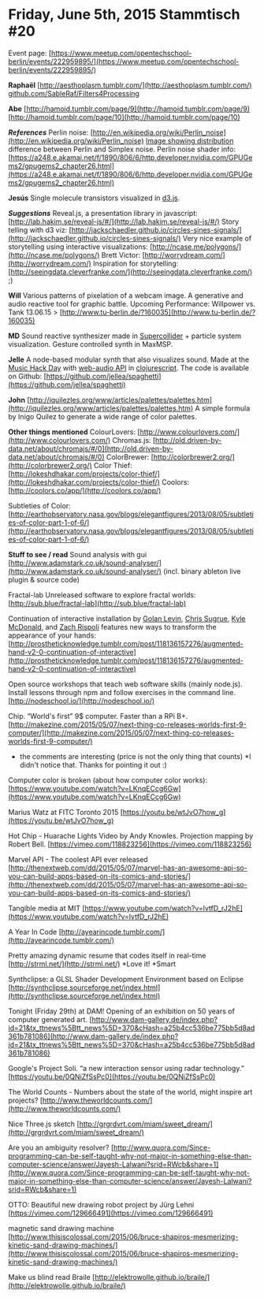 # **Friday, June 5th, 2015 Stammtisch #20**

Event page:
[https://www.meetup.com/opentechschool-berlin/events/222959895/](https://www.meetup.com/opentechschool-berlin/events/222959895/)

**Raphaël**
[http://aesthoplasm.tumblr.com/](http://aesthoplasm.tumblr.com/)
[github.com/SableRaf/Filters4Processing](https://github.com/SableRaf/Filters4Processing)

**Abe**
[http://hamoid.tumblr.com/page/9](http://hamoid.tumblr.com/page/9)
[http://hamoid.tumblr.com/page/10](http://hamoid.tumblr.com/page/10)

***References***
Perlin noise: [http://en.wikipedia.org/wiki/Perlin_noise](http://en.wikipedia.org/wiki/Perlin_noise)
[Image showing distribution](http://ronvalstar.nl/simplex-noise-in-as3/)  difference between Perlin and Simplex noise.
Perlin noise shader info: [https://a248.e.akamai.net/f/1890/806/6/http.developer.nvidia.com/GPUGems2/gpugems2_chapter26.html](https://a248.e.akamai.net/f/1890/806/6/http.developer.nvidia.com/GPUGems2/gpugems2_chapter26.html)

**Jesús**
Single molecule transistors visualized in [d3.js](http://d3js.org/).

***Suggestions***
Reveal.js, a presentation library in javascript: [http://lab.hakim.se/reveal-js/#/](http://lab.hakim.se/reveal-js/#/)
Story telling with d3 viz: [http://jackschaedler.github.io/circles-sines-signals/](http://jackschaedler.github.io/circles-sines-signals/)
Very nice example of storytelling using interactive visualizations: [http://ncase.me/polygons/](http://ncase.me/polygons/)
Brett Victor: [http://worrydream.com/](http://worrydream.com/)
Inspiration for storytelling: [http://seeingdata.cleverfranke.com/](http://seeingdata.cleverfranke.com/) ;) 

**Will**
Various patterns of pixelation of a webcam image.
A generative and audio reactive tool for graphic battle.
Upcoming Performance: Willpower vs. Tank
13.06.15 > [http://www.tu-berlin.de/?160035](http://www.tu-berlin.de/?160035) 

**MD**
Sound reactive synthesizer made in [Supercollider](http://supercollider.github.io/) + particle system visualization.
Gesture controlled synth in MaxMSP.

**Jelle**
A node-based modular synth that also visualizes sound. Made at the [Music Hack Day](http://new.musichackday.org/) with [web-audio API](https://developer.mozilla.org/en-US/docs/Web/API/Web_Audio_API) in [clojurescript](https://github.com/clojure/clojurescript). The code is available on Github: [https://github.com/jellea/spaghetti](https://github.com/jellea/spaghetti)

**John**
[http://iquilezles.org/www/articles/palettes/palettes.htm](http://iquilezles.org/www/articles/palettes/palettes.htm)
A simple formula by Inigo Quilez to generate a wide range of color palettes.

**Other things mentioned**
ColourLovers: [http://www.colourlovers.com/](http://www.colourlovers.com/)
Chromas.js: [http://old.driven-by-data.net/about/chromajs/#/0](http://old.driven-by-data.net/about/chromajs/#/0)
ColorBrewer: [http://colorbrewer2.org/](http://colorbrewer2.org/)
Color Thief: [http://lokeshdhakar.com/projects/color-thief/](http://lokeshdhakar.com/projects/color-thief/)
Coolors: [http://coolors.co/app/](http://coolors.co/app/)

Subtleties of Color: [http://earthobservatory.nasa.gov/blogs/elegantfigures/2013/08/05/subtleties-of-color-part-1-of-6/](http://earthobservatory.nasa.gov/blogs/elegantfigures/2013/08/05/subtleties-of-color-part-1-of-6/)


**Stuff to see / read**
Sound analysis with gui [http://www.adamstark.co.uk/sound-analyser/](http://www.adamstark.co.uk/sound-analyser/) (incl. binary ableton live plugin & source code)

Fractal-lab
Unreleased software to explore fractal worlds: [http://sub.blue/fractal-lab](http://sub.blue/fractal-lab)

Continuation of interactive installation by [Golan Levin](http://flong.com/), [Chris Sugrue](http://csugrue.com/), [Kyle McDonald](http://kylemcdonald.net/), and [Zach Rispoli](http://www.begolag.com/) features new ways to transform the appearance of your hands:
[http://prostheticknowledge.tumblr.com/post/118136157276/augmented-hand-v2-0-continuation-of-interactive](http://prostheticknowledge.tumblr.com/post/118136157276/augmented-hand-v2-0-continuation-of-interactive)

Open source workshops that teach web software skills (mainly node.js). 
Install lessons through npm and follow exercises in the command line.
[http://nodeschool.io/](http://nodeschool.io/)

Chip. “World's first” 9$ computer. Faster than a RPi B+.
[http://makezine.com/2015/05/07/next-thing-co-releases-worlds-first-9-computer/](http://makezine.com/2015/05/07/next-thing-co-releases-worlds-first-9-computer/)
* the comments are interesting (price is not the only thing that counts)
*I didn't notice that. Thanks for pointing it out :)

Computer color is broken (about how computer color works):
[https://www.youtube.com/watch?v=LKnqECcg6Gw](https://www.youtube.com/watch?v=LKnqECcg6Gw)

Marius Watz at FITC Toronto 2015
[https://youtu.be/wtJvO7how_g](https://youtu.be/wtJvO7how_g)

Hot Chip - Huarache Lights
Video by Andy Knowles. Projection mapping by Robert Bell.
[https://vimeo.com/118823256](https://vimeo.com/118823256)

Marvel API - The coolest API ever released
[http://thenextweb.com/dd/2015/05/07/marvel-has-an-awesome-api-so-you-can-build-apps-based-on-its-comics-and-stories/](http://thenextweb.com/dd/2015/05/07/marvel-has-an-awesome-api-so-you-can-build-apps-based-on-its-comics-and-stories/)

Tangible media at MIT
[https://www.youtube.com/watch?v=lvtfD_rJ2hE](https://www.youtube.com/watch?v=lvtfD_rJ2hE)

A Year In Code
[http://ayearincode.tumblr.com/](http://ayearincode.tumblr.com/)

Pretty amazing dynamic resume that codes itself in real-time
[http://strml.net/](http://strml.net/)
*Love it!
*Smart

Synthclipse: a GLSL Shader Development Environment based on Eclipse
[http://synthclipse.sourceforge.net/index.html](http://synthclipse.sourceforge.net/index.html)

Tonight (Friday 29th) at DAM! Opening of an exhibition on 50 years of computer generated art.
[http://www.dam-gallery.de/index.php?id=21&tx_ttnews%5Btt_news%5D=370&cHash=a25b4cc536be775bb5d8ad361b781086](http://www.dam-gallery.de/index.php?id=21&tx_ttnews%5Btt_news%5D=370&cHash=a25b4cc536be775bb5d8ad361b781086)

Google's Project Soli. “a new interaction sensor using radar technology.”
[https://youtu.be/0QNiZfSsPc0](https://youtu.be/0QNiZfSsPc0) 

The World Counts - Numbers about the state of the world, might inspire art projects?
[http://www.theworldcounts.com/](http://www.theworldcounts.com/)

Nice Three.js sketch
[http://grgrdvrt.com/miam/sweet_dream/](http://grgrdvrt.com/miam/sweet_dream/)

Are you an ambiguity resolver?
[http://www.quora.com/Since-programming-can-be-self-taught-why-not-major-in-something-else-than-computer-science/answer/Jayesh-Lalwani?srid=RWcb&share=1](http://www.quora.com/Since-programming-can-be-self-taught-why-not-major-in-something-else-than-computer-science/answer/Jayesh-Lalwani?srid=RWcb&share=1)

OTTO: Beautiful new drawing robot project by Jürg Lehni
[https://vimeo.com/129666491](https://vimeo.com/129666491)

magnetic sand drawing machine
[http://www.thisiscolossal.com/2015/06/bruce-shapiros-mesmerizing-kinetic-sand-drawing-machines/](http://www.thisiscolossal.com/2015/06/bruce-shapiros-mesmerizing-kinetic-sand-drawing-machines/)

Make us blind read Braile
[http://elektrowolle.github.io/braile/](http://elektrowolle.github.io/braile/)


